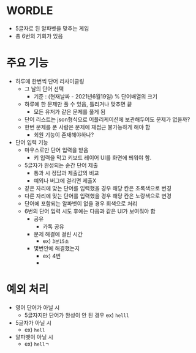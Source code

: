 # WORDLE
- 5글자로 된 알파벳을 맞추는 게임
- 총 6번의 기회가 있음

# 주요 기능
- 하루에 한번씩 단어 리사이클링
  - 그 날의 단어 선택
    - 기준 : (현재날짜 - 2021년6월19일) % 단어배열의 크기
  - 하루에 한 문제만 풀 수 있음, 틀리거나 맞추면 끝
    - 모든 유저가 같은 문제를 풀게 됨
  - 단어 리스트는 json형식으로 어플리케이션에 보관해두어도 문제가 없을까?
  - 한번 문제를 푼 사람은 문제에 재접근 불가능하게 해야 함
    - 회원 기능이 존재해야하나?
- 단어 입력 기능
  - 마우스로만 단어 입력을 받음
    - 키 입력을 막고 키보드 레이어 UI를 화면에 띄워야 함.
  - 5글자가 완성되는 순간 단어 제출
    - 통과 시 정답과 제출값의 비교
    - 예외나 버그에 걸리면 제출X
  - 같은 자리에 맞는 단어를 입력했을 경우 해당 칸은 초록색으로 변경
  - 다른 자리에 맞는 단어를 입력했을 경우 해당 칸은 노랑색으로 변경
  - 단어에 포함되는 알파벳이 없을 경우 회색으로 처리
  - 6번의 단어 입력 시도 후에는 다음과 같은 UI가 보여줘야 함
    - 공유
      - 카톡 공유
    - 문제 해결에 걸린 시간
      - ex) `3분15초`
    - 몇번안에 해결했는지
      - ex) 4번
      - 
# 예외 처리
- 영어 단어가 아닐 시
  - 5글자지만 단어가 완성이 안 된 경우 ex) `helll`
- 5글자가 아닐 시
  - ex) `hell`
- 알파벳이 아닐 시
  - ex) `hellㄱ`
